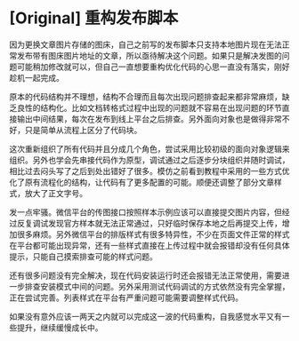 # [Original] 重构发布脚本


因为更换文章图片存储的图床，自己之前写的发布脚本只支持本地图片现在无法正常发布带有图床图片地址的文章，所以亟待解决这个问题。如果只是解决发图的问题可能稍加修改就可以，但自己一直想要重构优化代码的心思一直没有落实，刚好趁机一起完成。

原本的代码结构并不理想，结构不合理而且每次出现问题排查起来都非常麻烦，缺乏良性的结构化。比如文档转格式过程中出现的问题就不容易在出现问题的环节直接输出中间结果，每次在发布到线上平台之后排查。另外面向对象也是做得非常不好，只是简单从流程上区分了代码块。

这次重新组织了所有代码并且分成几个角色，尝试采用比较初级的面向对象逻辑来组织。另外也学会先串接代码作为原型，调试通过之后逐步分块组织并随时调试，相比过去闷头写了之后到处出错好了很多。模仿之前看到教程中采用的一些方式优化了原有流程化的结构，让代码有了更多配置的可能。顺便还调整了部分文章样式，放大了正文字号。

发一点牢骚。微信平台的传图接口按照样本示例应该可以直接提交图片内容，但经过反复调试发现官方样本就无法正常通过，只好临时保存本地之后再提交上传，增加很多麻烦。另外微信平台的排版样式有很多特异性，不少在页面文件正常的样式在平台都可能出现异常，还有一些样式直接在上传过程中就会报错却没有任何具体提示，只能自己摸索排查可能的样式问题。

还有很多问题没有完全解决，现在代码安装运行时还会报错无法正常使用，需要进一步排查安装模式中间的问题。另外采用测试代码调试的方式依然没有完全掌握，正在尝试完善。列表样式在平台有严重问题可能需要调整样式代码。

如果没有意外应该一两天之内就可以完成这一波的代码重构，自我感觉水平又有一些提升，继续缓慢成长中。

